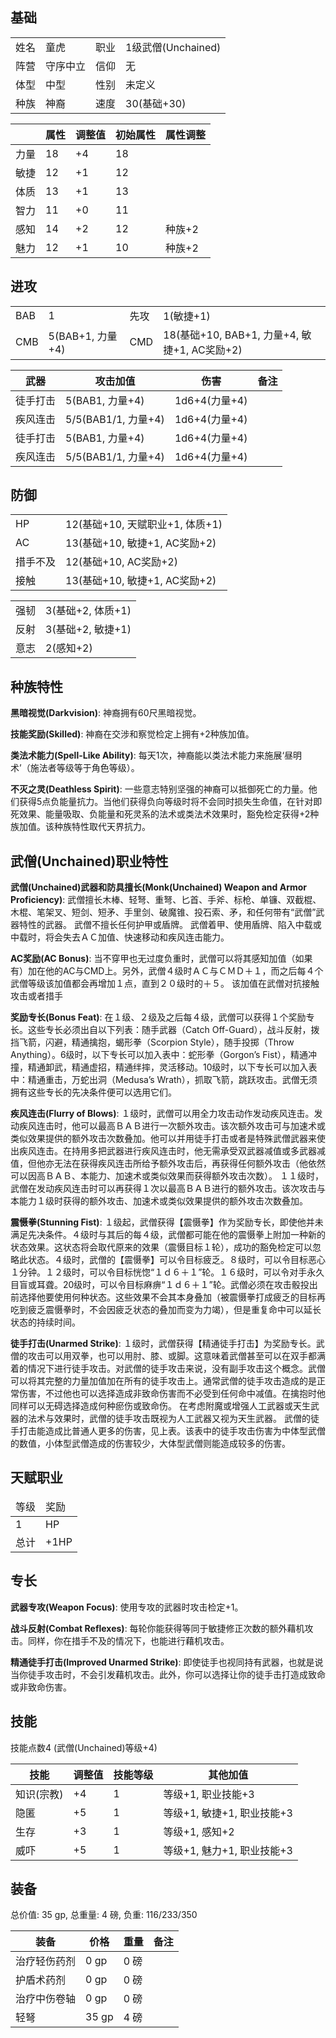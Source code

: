 ## 基础

<table>
  <tbody>
    <tr>
      <td>姓名</td>
      <td>童虎</td>
      <td>职业</td>
      <td>1级武僧(Unchained)</td>
    </tr>
    <tr>
      <td>阵营</td>
      <td>守序中立</td>
      <td>信仰</td>
      <td>无</td>
    </tr>
    <tr>
      <td>体型</td>
      <td>中型</td>
      <td>性别</td>
      <td>未定义</td>
    </tr>
    <tr>
      <td>种族</td>
      <td>神裔</td>
      <td>速度</td>
      <td>30(基础+30)</td>
    </tr>
  </tbody>
</table>

<table>
  <thead>
    <tr>
      <th></th>
      <th>属性</th>
      <th>调整值</th>
      <th>初始属性</th>
      <th>属性调整</th>
    </tr>
  </thead>
  <tbody>
    <tr>
      <td>力量</td>
      <td>18</td>
      <td>+4</td>
      <td>18</td>
      <td></td>
    </tr>
    <tr>
      <td>敏捷</td>
      <td>12</td>
      <td>+1</td>
      <td>12</td>
      <td></td>
    </tr>
    <tr>
      <td>体质</td>
      <td>13</td>
      <td>+1</td>
      <td>13</td>
      <td></td>
    </tr>
    <tr>
      <td>智力</td>
      <td>11</td>
      <td>+0</td>
      <td>11</td>
      <td></td>
    </tr>
    <tr>
      <td>感知</td>
      <td>14</td>
      <td>+2</td>
      <td>12</td>
      <td>种族+2</td>
    </tr>
    <tr>
      <td>魅力</td>
      <td>12</td>
      <td>+1</td>
      <td>10</td>
      <td>种族+2</td>
    </tr>
  </tbody>
</table>

## 进攻

<table>
  <tbody>
    <tr>
      <td>BAB</td>
      <td>1</td>
      <td>先攻</td>
      <td>1(敏捷+1)</td>
    </tr>
    <tr>
      <td>CMB</td>
      <td>5(BAB+1, 力量+4)</td>
      <td>CMD</td>
      <td>18(基础+10, BAB+1, 力量+4, 敏捷+1, AC奖励+2)</td>
    </tr>
  </tbody>
</table>

<table>
  <thead>
    <tr>
      <th>武器</th>
      <th>攻击加值</th>
      <th>伤害</th>
      <th>备注</th>
    </tr>
  </thead>
  <tbody>
    <tr>
      <td>徒手打击</td>
      <td>5(BAB1, 力量+4)</td>
      <td>1d6+4(力量+4)</td>
      <td></td>
    </tr>
    <tr>
      <td>疾风连击</td>
      <td>5/5(BAB1/1, 力量+4)</td>
      <td>1d6+4(力量+4)</td>
      <td></td>
    </tr>
    <tr>
      <td>徒手打击</td>
      <td>5(BAB1, 力量+4)</td>
      <td>1d6+4(力量+4)</td>
      <td></td>
    </tr>
    <tr>
      <td>疾风连击</td>
      <td>5/5(BAB1/1, 力量+4)</td>
      <td>1d6+4(力量+4)</td>
      <td></td>
    </tr>
  </tbody>
</table>

## 防御

<table>
  <tbody>
    <tr>
      <td>HP</td>
      <td>12(基础+10, 天赋职业+1, 体质+1)</td>
    </tr>
    <tr>
      <td>AC</td>
      <td>13(基础+10, 敏捷+1, AC奖励+2)</td>
    </tr>
    <tr>
      <td>措手不及</td>
      <td>12(基础+10, AC奖励+2)</td>
    </tr>
    <tr>
      <td>接触</td>
      <td>13(基础+10, 敏捷+1, AC奖励+2)</td>
    </tr>
  </tbody>
</table>

<table>
  <tbody>
    <tr>
      <td>强韧</td>
      <td>3(基础+2, 体质+1)</td>
    </tr>
    <tr>
      <td>反射</td>
      <td>3(基础+2, 敏捷+1)</td>
    </tr>
    <tr>
      <td>意志</td>
      <td>2(感知+2)</td>
    </tr>
  </tbody>
</table>

## 种族特性

**黑暗视觉(Darkvision)**: 神裔拥有60尺黑暗视觉。

**技能奖励(Skilled)**: 神裔在交涉和察觉检定上拥有+2种族加值。

**类法术能力(Spell-Like Ability)**: 每天1次，神裔能以类法术能力来施展‘昼明术’（施法者等级等于角色等级）。

**不灭之灵(Deathless Spirit)**: 一些意志特别坚强的神裔可以抵御死亡的力量。他们获得5点负能量抗力。当他们获得负向等级时将不会同时损失生命值，在针对即死效果、能量吸取、负能量和死灵系的法术或类法术效果时，豁免检定获得+2种族加值。该种族特性取代天界抗力。

## 武僧(Unchained)职业特性

**武僧(Unchained)武器和防具擅长(Monk(Unchained) Weapon and Armor Proficiency)**: 武僧擅长木棒、轻弩、重弩、匕首、手斧、标枪、单镰、双截棍、木棍、笔架叉、短剑、短矛、手里剑、破魔锥、投石索、矛，和任何带有“武僧”武器特性的武器。
武僧不擅长任何护甲或盾牌。
武僧着甲、使用盾牌、陷入中载或中载时，将会失去ＡＣ加值、快速移动和疾风连击能力。

**AC奖励(AC Bonus)**: 当不穿甲也无过度负重时，武僧可以将其感知加值（如果有）加在他的AC与CMD上。另外，武僧４级时ＡＣ与ＣＭＤ＋１，而之后每４个武僧等级该加值都会再增加１点，直到２０级时的＋５。
该加值在武僧对抗接触攻击或者措手

**奖励专长(Bonus Feat)**: 在１级、２级及之后每４级，武僧可以获得１个奖励专长。这些专长必须出自以下列表：随手武器（Catch Off-Guard），战斗反射，拨挡飞箭，闪避，精通擒抱，蝎形拳（Scorpion Style），随手投掷（Throw Anything）。6级时，以下专长可以加入表中：蛇形拳（Gorgon’s Fist），精通冲撞，精通卸武，精通虚招，精通绊摔，灵活移动。10级时，以下专长可以加入表中：精通重击，万蛇出洞（Medusa’s Wrath），抓取飞箭，跳跃攻击。武僧无须拥有这些专长的先决条件便可以选用它们。

**疾风连击(Flurry of Blows)**: １级时，武僧可以用全力攻击动作发动疾风连击。发动疾风连击时，他可以最高ＢＡＢ进行一次额外攻击。该次额外攻击可与加速术或类似效果提供的额外攻击次数叠加。他可以并用徒手打击或者是特殊武僧武器来使出疾风连击。在持用多把武器进行疾风连击时，他无需承受双武器减值或多武器减值，但他亦无法在获得疾风连击所给予额外攻击后，再获得任何额外攻击（他依然可以因高ＢＡＢ、本能力、加速术或类似效果而获得额外攻击次数）。
１１级时，武僧在发动疾风连击时可以再获得１次以最高ＢＡＢ进行的额外攻击。该次攻击与本能力１级时获得的额外攻击、加速术或类似效果提供的额外攻击次数叠加。

**震慑拳(Stunning Fist)**: １级起，武僧获得【震慑拳】作为奖励专长，即使他并未满足先决条件。４级时与其后的每４级，武僧都可能在他的震慑拳上附加一种新的状态效果。这状态将会取代原来的效果（震慑目标１轮），成功的豁免检定可以忽略此状态。４级时，武僧的【震慑拳】可以令目标疲乏。８级时，可以令目标恶心１分钟。１２级时，可以令目标恍惚“１ｄ６＋１”轮。１６级时，可以令对手永久目盲或耳聋。20级时，可以令目标麻痹“１ｄ６＋１”轮。武僧必须在攻击骰投出前选择他要使用何种状态。这些效果不会其本身叠加（被震慑拳打成疲乏的目标再吃到疲乏震慑拳时，不会因疲乏状态的叠加而变为力竭），但是重复命中可以延长状态的持续时间。

**徒手打击(Unarmed Strike)**: １级时，武僧获得【精通徒手打击】为奖励专长。武僧的攻击可以用双拳，也可以用肘、膝、或脚。这意味着武僧甚至可以在双手都满着的情况下进行徒手攻击。对武僧的徒手攻击来说，没有副手攻击这个概念。武僧可以将其完整的力量加值加在所有的徒手攻击上。通常武僧的徒手攻击造成的是正常伤害，不过他也可以选择造成非致命伤害而不必受到任何命中减值。在擒抱时他同样可以无碍选择造成何种瘀伤或致命伤。
在考虑附魔或增强人工武器或天生武器的法术与效果时，武僧的徒手攻击既视为人工武器又视为天生武器。
武僧的徒手打击能造成比普通人更多的伤害，见上表。该表中的徒手攻击伤害为中体型武僧的数值，小体型武僧造成的伤害较少，大体型武僧则能造成较多的伤害。

## 天赋职业

<table>
  <thead>
    <tr>
      <td>等级</td>
      <td>奖励</td>
    </tr>
  </thead>
  <tbody>
    <tr>
      <td>1</td>
      <td>HP</td>
    </tr>
    <tr>
      <td>总计</td>
      <td>+1HP</td>
    </tr>
  </tbody>
</table>

## 专长

**武器专攻(Weapon Focus)**: 使用专攻的武器时攻击检定+1。

**战斗反射(Combat Reflexes)**: 每轮你能获得等同于敏捷修正次数的额外藉机攻击。同样，你在措手不及的情况下，也能进行藉机攻击。

**精通徒手打击(Improved Unarmed Strike)**: 即使徒手也视同持有武器，也就是说当你徒手攻击时，不会引发藉机攻击。此外，你可以选择让你的徒手击打造成致命或非致命伤害。

## 技能

技能点数4 (武僧(Unchained)等级+4)

<table>
  <thead>
    <tr>
      <th>技能</th>
      <th>调整值</th>
      <th>技能等级</th>
      <th>其他加值</th>
    </tr>
  </thead>
  <tbody>
    <tr>
      <td>知识(宗教)</td>
      <td>+4</td>
      <td>1</td>
      <td>等级+1, 职业技能+3</td>
    </tr>
    <tr>
      <td>隐匿</td>
      <td>+5</td>
      <td>1</td>
      <td>等级+1, 敏捷+1, 职业技能+3</td>
    </tr>
    <tr>
      <td>生存</td>
      <td>+3</td>
      <td>1</td>
      <td>等级+1, 感知+2</td>
    </tr>
    <tr>
      <td>威吓</td>
      <td>+5</td>
      <td>1</td>
      <td>等级+1, 魅力+1, 职业技能+3</td>
    </tr>
  </tbody>
</table>

## 装备

总价值: 35 gp, 总重量: 4 磅, 负重: 116/233/350

<table>
  <thead>
    <tr>
      <th>装备</th>
      <th>价格</th>
      <th>重量</th>
      <th>备注</th>
    </tr>
  </thead>
  <tbody>
    <tr>
      <td>治疗轻伤药剂</td>
      <td>0 gp</td>
      <td>0 磅</td>
      <td></td>
    </tr>
    <tr>
      <td>护盾术药剂</td>
      <td>0 gp</td>
      <td>0 磅</td>
      <td></td>
    </tr>
    <tr>
      <td>治疗中伤卷轴</td>
      <td>0 gp</td>
      <td>0 磅</td>
      <td></td>
    </tr>
    <tr>
      <td>轻弩</td>
      <td>35 gp</td>
      <td>4 磅</td>
      <td></td>
    </tr>
  </tbody>
</table>
